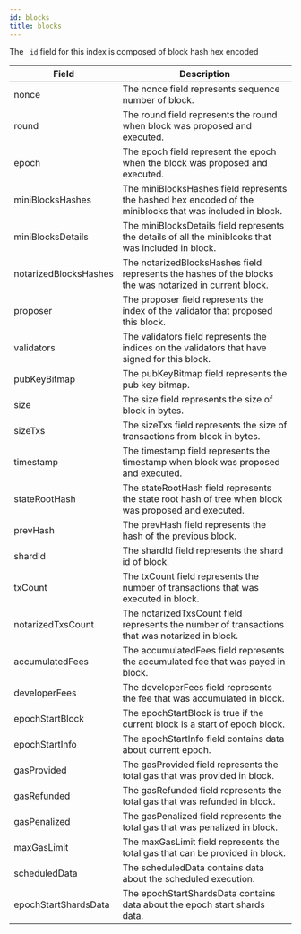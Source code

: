 ```yaml
---
id: blocks
title: blocks
---
```


The `_id` field for this index is composed of block hash hex encoded

| Field                 | Description                                                                                                |
|-----------------------|------------------------------------------------------------------------------------------------------------|
| nonce                 | The nonce field represents sequence number of block.                                                       |
| round                 | The round field represents the round when block was proposed and executed.                                 |
| epoch                 | The epoch field represent the epoch when the block was proposed and executed.                              |
| miniBlocksHashes      | The miniBlocksHashes field represents the hashed hex encoded of the miniblocks that was included in block. |
| miniBlocksDetails     | The miniBlocksDetails field represents the details of all the miniblcoks that was included in block.       |
| notarizedBlocksHashes | The notarizedBlocksHashes field represents the hashes of the blocks the was notarized in current block.    |
| proposer              | The proposer field represents the index of the validator that proposed this block.                         |
| validators            | The validators field represents the indices on the validators that have signed for this block.             |
| pubKeyBitmap          | The pubKeyBitmap field represents the pub key bitmap.                                                      |
| size                  | The size field represents the size of block in bytes.                                                      |
| sizeTxs               | The sizeTxs field represents the size of transactions from block in bytes.                                 |
| timestamp             | The timestamp field represents the timestamp when block was proposed and executed.                         |
| stateRootHash         | The stateRootHash field represents the state root hash of tree when block was proposed and executed.       |
| prevHash              | The prevHash field represents the hash of the previous block.                                              |
| shardId               | The shardId field represents the shard id of block.                                                        |
| txCount               | The txCount field represents the number of transactions that was executed in block.                        |
| notarizedTxsCount     | The notarizedTxsCount field represents the number of transactions that was notarized in block.             |
| accumulatedFees       | The accumulatedFees field represents the accumulated fee that was payed in block.                          |
| developerFees         | The developerFees field represents the fee that was accumulated in block.                                  |
| epochStartBlock       | The epochStartBlock is true if the current block is a start of epoch block.                                |
| epochStartInfo        | The epochStartInfo field contains data about current epoch.                                                |
| gasProvided           | The gasProvided field represents the total gas that was provided in block.                                 |
| gasRefunded           | The gasRefunded field represents the total gas that was refunded in block.                                 |
| gasPenalized          | The gasPenalized field represents the total gas that was penalized in block.                               |
| maxGasLimit           | The maxGasLimit field represents the total gas that can be provided in block.                              |
| scheduledData         | The scheduledData contains data about the scheduled execution.                                             |
| epochStartShardsData  | The epochStartShardsData contains data about the epoch start shards data.                                  |

